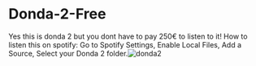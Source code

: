 # Donda-2-Free
Yes this is donda 2 but you dont have to pay 250€ to listen to it!
How to listen this on spotify:
Go to Spotify Settings,
Enable Local Files,
Add a Source,
Select your Donda 2 folder.![donda2](https://user-images.githubusercontent.com/79189729/156672151-230da8d8-dd9c-466b-9dbc-789cbb769aa1.jpg)
